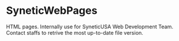 # SyneticWebPages
HTML pages. 
Internally use for SyneticUSA Web Development Team. 
Contact staffs to retrive the most up-to-date file version.
